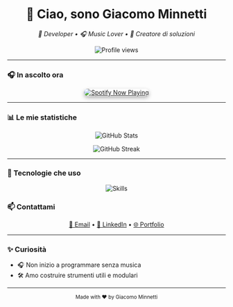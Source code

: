 <h1 align="center">👋 Ciao, sono Giacomo Minnetti</h1>
<p align="center"><em>🎥 Developer • 🎧 Music Lover • 🚀 Creatore di soluzioni</em></p>

<p align="center">
  <img src="https://komarev.com/ghpvc/?username=giacomo-minnetti&label=Profile%20views&color=0e75b6&style=flat" alt="Profile views" />
</p>

---

### 🎧 In ascolto ora

<p align="center">
  <a href="https://github.com/kittinan/spotify-github-profile">
    <img src="https://spotify-github-profile.kittinanx.com/api/view?uid=n5gs7y94ghzvs1mtcrd5wj9dw&cover_image=true&theme=compact&show_offline=false&background_color=121212&interchange=false" alt="Spotify Now Playing" style="border-radius: 12px; box-shadow: 0 4px 10px rgba(0,0,0,0.3);" />
  </a>
</p>

---

### 📊 Le mie statistiche

<p align="center">
  <img src="https://github-readme-stats.vercel.app/api?username=giacomo-minnetti&show_icons=true&theme=radical&border_radius=10&hide_title=true" alt="GitHub Stats" />
</p>

<p align="center">
  <img src="https://github-readme-streak-stats.herokuapp.com/?user=giacomo-minnetti&theme=radical&hide_border=true" alt="GitHub Streak"/>
</p>

---

### 🧠 Tecnologie che uso

<p align="center">
  <img src="https://skillicons.dev/icons?i=c,cs,dotnet,java,mysql,html,css,js,linux" alt="Skills" />
</p>

### 📫 Contattami

<p align="center">
  <a href="mailto:giacomo.minnetti05@gmail.com">📧 Email</a> •
  <a href="https://www.linkedin.com/in/giacomo-minnetti-841b5b329/">💼 LinkedIn</a> •
  <a href="https://giacomo-minnetti.dev">🌐 Portfolio</a>
</p>

---

### ✨ Curiosità

- 🎧 Non inizio a programmare senza musica
- 🛠️ Amo costruire strumenti utili e modulari

---

<p align="center">
  <sub>Made with ❤️ by Giacomo Minnetti</sub>
</p>
